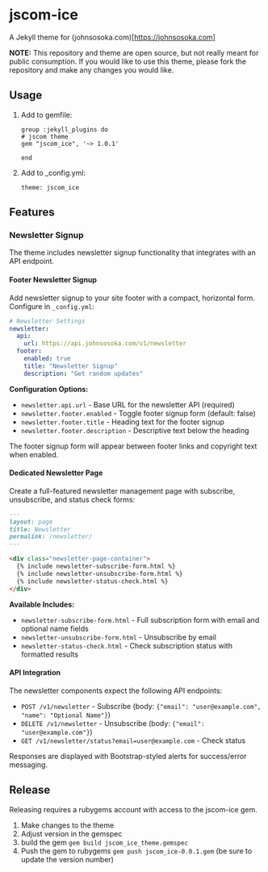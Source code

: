 # jscom-ice

A Jekyll theme for (johnsosoka.com)[https://johnsosoka.com]

**NOTE:** This repository and theme are open source, but not really meant for public consumption. If you would like to use this
theme, please fork the repository and make any changes you would like.

## Usage

1. Add to gemfile:
    ```
   group :jekyll_plugins do
    # jscom theme
    gem "jscom_ice", '~> 1.0.1'

    end
   ```
2. Add to _config.yml:
    ```
    theme: jscom_ice
    ```

## Features

### Newsletter Signup

The theme includes newsletter signup functionality that integrates with an API endpoint.

#### Footer Newsletter Signup

Add newsletter signup to your site footer with a compact, horizontal form. Configure in `_config.yml`:

```yaml
# Newsletter Settings
newsletter:
  api:
    url: https://api.johnsosoka.com/v1/newsletter
  footer:
    enabled: true
    title: "Newsletter Signup"
    description: "Get random updates"
```

**Configuration Options:**
- `newsletter.api.url` - Base URL for the newsletter API (required)
- `newsletter.footer.enabled` - Toggle footer signup form (default: false)
- `newsletter.footer.title` - Heading text for the footer signup
- `newsletter.footer.description` - Descriptive text below the heading

The footer signup form will appear between footer links and copyright text when enabled.

#### Dedicated Newsletter Page

Create a full-featured newsletter management page with subscribe, unsubscribe, and status check forms:

```markdown
---
layout: page
title: Newsletter
permalink: /newsletter/
---

<div class="newsletter-page-container">
  {% include newsletter-subscribe-form.html %}
  {% include newsletter-unsubscribe-form.html %}
  {% include newsletter-status-check.html %}
</div>
```

**Available Includes:**
- `newsletter-subscribe-form.html` - Full subscription form with email and optional name fields
- `newsletter-unsubscribe-form.html` - Unsubscribe by email
- `newsletter-status-check.html` - Check subscription status with formatted results

#### API Integration

The newsletter components expect the following API endpoints:

- `POST /v1/newsletter` - Subscribe (body: `{"email": "user@example.com", "name": "Optional Name"}`)
- `DELETE /v1/newsletter` - Unsubscribe (body: `{"email": "user@example.com"}`)
- `GET /v1/newsletter/status?email=user@example.com` - Check status

Responses are displayed with Bootstrap-styled alerts for success/error messaging.
   
## Release

Releasing requires a rubygems account with access to the jscom-ice gem.

1. Make changes to the theme
2. Adjust version in the gemspec
3. build the gem `gem build jscom_ice_theme.gemspec`
4. Push the gem to rubygems `gem push jscom_ice-0.0.1.gem` (be sure to update the version number)


